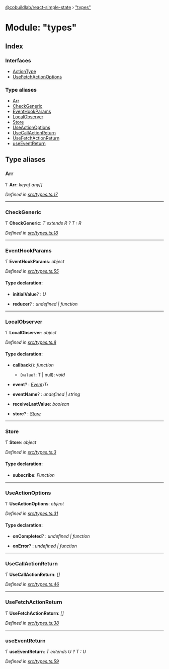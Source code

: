 [@cobuildlab/react-simple-state](../README.md) › ["types"](_types_.md)

# Module: "types"

## Index

### Interfaces

* [ActionType](../interfaces/_types_.actiontype.md)
* [UseFetchActionOptions](../interfaces/_types_.usefetchactionoptions.md)

### Type aliases

* [Arr](_types_.md#arr)
* [CheckGeneric](_types_.md#checkgeneric)
* [EventHookParams](_types_.md#eventhookparams)
* [LocalObserver](_types_.md#localobserver)
* [Store](_types_.md#store)
* [UseActionOptions](_types_.md#useactionoptions)
* [UseCallActionReturn](_types_.md#usecallactionreturn)
* [UseFetchActionReturn](_types_.md#usefetchactionreturn)
* [useEventReturn](_types_.md#useeventreturn)

## Type aliases

###  Arr

Ƭ **Arr**: *keyof any[]*

*Defined in [src/types.ts:17](https://github.com/cobuildlab/react-simple-state/blob/72fa9c7/src/types.ts#L17)*

___

###  CheckGeneric

Ƭ **CheckGeneric**: *T extends R ? T : R*

*Defined in [src/types.ts:18](https://github.com/cobuildlab/react-simple-state/blob/72fa9c7/src/types.ts#L18)*

___

###  EventHookParams

Ƭ **EventHookParams**: *object*

*Defined in [src/types.ts:55](https://github.com/cobuildlab/react-simple-state/blob/72fa9c7/src/types.ts#L55)*

#### Type declaration:

* **initialValue**? : *U*

* **reducer**? : *undefined | function*

___

###  LocalObserver

Ƭ **LocalObserver**: *object*

*Defined in [src/types.ts:8](https://github.com/cobuildlab/react-simple-state/blob/72fa9c7/src/types.ts#L8)*

#### Type declaration:

* **callback**(): *function*

  * (`value?`: T | null): *void*

* **event**? : *[Event](../classes/_event_.event.md)‹T›*

* **eventName**? : *undefined | string*

* **receiveLastValue**: *boolean*

* **store**? : *[Store](_types_.md#store)*

___

###  Store

Ƭ **Store**: *object*

*Defined in [src/types.ts:3](https://github.com/cobuildlab/react-simple-state/blob/72fa9c7/src/types.ts#L3)*

#### Type declaration:

* **subscribe**: *Function*

___

###  UseActionOptions

Ƭ **UseActionOptions**: *object*

*Defined in [src/types.ts:31](https://github.com/cobuildlab/react-simple-state/blob/72fa9c7/src/types.ts#L31)*

#### Type declaration:

* **onCompleted**? : *undefined | function*

* **onError**? : *undefined | function*

___

###  UseCallActionReturn

Ƭ **UseCallActionReturn**: *[]*

*Defined in [src/types.ts:46](https://github.com/cobuildlab/react-simple-state/blob/72fa9c7/src/types.ts#L46)*

___

###  UseFetchActionReturn

Ƭ **UseFetchActionReturn**: *[]*

*Defined in [src/types.ts:38](https://github.com/cobuildlab/react-simple-state/blob/72fa9c7/src/types.ts#L38)*

___

###  useEventReturn

Ƭ **useEventReturn**: *T extends U ? T : U*

*Defined in [src/types.ts:59](https://github.com/cobuildlab/react-simple-state/blob/72fa9c7/src/types.ts#L59)*
